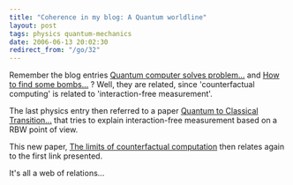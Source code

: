 ```yaml
---
title: "Coherence in my blog: A Quantum worldline"
layout: post
tags: physics quantum-mechanics
date: 2006-06-13 20:02:30
redirect_from: "/go/32"
---
```


Remember the blog entries [Quantum computer solves problem...](/?q=node/15) and [How to find some bombs...](/?q=node/18) ? Well, they are related, since 'counterfactual computing' is related to 'interaction-free measurement'.

The last physics entry then referred to a paper [Quantum to Classical Transition...](http://arxiv.org/abs/quant-ph/0605105) that tries to explain interaction-free measurement based on a RBW point of view.

This new paper, [The limits of counterfactual computation](http://arxiv.org/abs/quant-ph/0606092) then relates again to the first link presented.

It's all a web of relations...